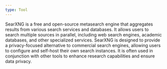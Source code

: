 ```yaml
---
type: Tool
---
```


SearXNG is a free and open-source metasearch engine that aggregates results from various search services and databases. It allows users to search multiple sources in parallel, including web search engines, academic databases, and other specialized services. SearXNG is designed to provide a privacy-focused alternative to commercial search engines, allowing users to configure and self-host their own search instances. It is often used in conjunction with other tools to enhance research capabilities and ensure data privacy.